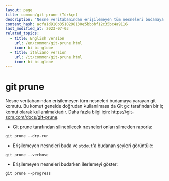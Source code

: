 ```yaml
---
layout: page
title: common/git-prune (Türkçe)
description: "Nesne veritabanından erişilemeyen tüm nesneleri budamaya yarayan git komutu."
content_hash: acfa1d910b3510298130e5bbbbf12c35bc4a9116
last_modified_at: 2023-07-03
related_topics:
  - title: English version
    url: /en/common/git-prune.html
    icon: bi bi-globe
  - title: italiano version
    url: /it/common/git-prune.html
    icon: bi bi-globe
---
```

# git prune

Nesne veritabanından erişilemeyen tüm nesneleri budamaya yarayan git komutu.
Bu komut genelde doğrudan kullanılmasa da Git gc tarafından bir iç komut olarak kullanılmaktadır.
Daha fazla bilgi için: <https://git-scm.com/docs/git-prune>.

- Git prune tarafından silinebilecek nesneleri onları silmeden raporla:

`git prune --dry-run`

- Erişilemeyen nesneleri buda ve `stdout`'a budanan şeyleri görüntüle:

`git prune --verbose`

- Erişilemeyen nesneleri budarken ilerlemeyi göster:

`git prune --progress`
